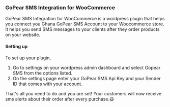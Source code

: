### GoPear SMS Integration for WooCommerce
GoPear SMS Integration for WooCommerce is a wordpress plugin that helps you connect you Ghana GoPear SMS Account to your Woocommerce store. It helps you send SMS messages to your clients after they order products on your website.

#### Setting up
To set up your plugin, 
1. Go to settings on your wordpress admin dashboard and select Gopear SMS from the options listed.
2. On the settings page enter your GoPear SMS Api Key and your Sender ID that comes with your account.

That's all you need to do and you are set! Your customers will now receive sms alerts about their order after every purchase.😃